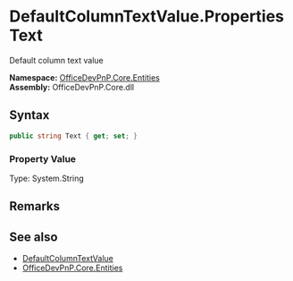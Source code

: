 # DefaultColumnTextValue.Properties Text
 Default column text value   

**Namespace:** [OfficeDevPnP.Core.Entities](OfficeDevPnP.Core.Entities.md)  
**Assembly:** OfficeDevPnP.Core.dll  
## Syntax
```C#
public string Text { get; set; }
```

### Property Value
Type: System.String  

## Remarks
  
## See also
- [DefaultColumnTextValue](OfficeDevPnP.Core.Entities.DefaultColumnTextValue.md) 
- [OfficeDevPnP.Core.Entities](OfficeDevPnP.Core.Entities.md) 
